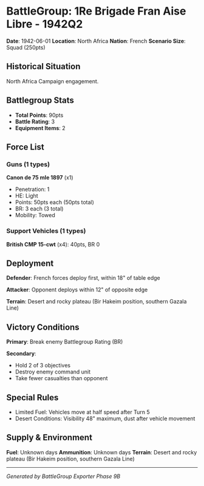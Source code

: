 # BattleGroup: 1Re Brigade Fran Aise Libre - 1942Q2

**Date**: 1942-06-01
**Location**: North Africa
**Nation**: French
**Scenario Size**: Squad (250pts)

## Historical Situation

North Africa Campaign engagement.

## Battlegroup Stats

- **Total Points**: 90pts
- **Battle Rating**: 3
- **Equipment Items**: 2

## Force List

### Guns (1 types)

**Canon de 75 mle 1897** (x1)
- Penetration: 1
- HE: Light
- Points: 50pts each (50pts total)
- BR: 3 each (3 total)
- Mobility: Towed

### Support Vehicles (1 types)

**British CMP 15-cwt** (x4): 40pts, BR 0

## Deployment

**Defender**: French forces deploy first, within 18" of table edge

**Attacker**: Opponent deploys within 12" of opposite edge

**Terrain**: Desert and rocky plateau (Bir Hakeim position, southern Gazala Line)

## Victory Conditions

**Primary**: Break enemy Battlegroup Rating (BR)

**Secondary**:
- Hold 2 of 3 objectives
- Destroy enemy command unit
- Take fewer casualties than opponent

## Special Rules

- Limited Fuel: Vehicles move at half speed after Turn 5
- Desert Conditions: Visibility 48" maximum, dust after vehicle movement

## Supply & Environment

**Fuel**: Unknown days
**Ammunition**: Unknown days
**Terrain**: Desert and rocky plateau (Bir Hakeim position, southern Gazala Line)

---

*Generated by BattleGroup Exporter Phase 9B*
